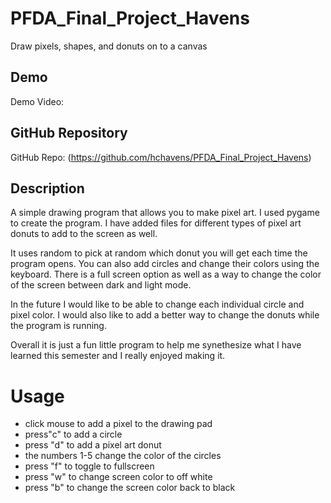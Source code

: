 # PFDA_Final_Project_Havens
 Draw pixels, shapes, and donuts on to a canvas

## Demo
Demo Video: 

## GitHub Repository
GitHub Repo: (https://github.com/hchavens/PFDA_Final_Project_Havens)

## Description
A simple drawing program that allows you to make pixel art. I used pygame 
to create the program. I have added files for different types of pixel art
donuts to add to the screen as well. 

It uses random to pick at random which donut you will get each time the 
program opens. You can also add circles and change their colors using the 
keyboard. There is a full screen option as well as a way to change the color
of the screen between dark and light mode. 

In the future I would like to be able to change each individual circle and pixel 
color. I would also like to add a better way to change the donuts while the 
program is running.

Overall it is just a fun little program to help me synethesize what I have 
learned this semester and I really enjoyed making it.

# Usage
- click mouse to add a pixel to the drawing pad
- press"c" to add a circle
- press "d" to add a pixel art donut
- the numbers 1-5 change the color of the circles
- press "f" to toggle to fullscreen
- press "w" to change screen color to off white
- press "b" to change the screen color back to black





